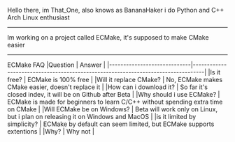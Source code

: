 Hello there, im That_One, also knows as BananaHaker
i do Python and C++
Arch Linux enthusiast

---

Im working on a project called ECMake, it's supposed to make CMake easier

---

ECMake FAQ
|Question                     | Answer                                                                           |
|-----------------------------|----------------------------------------------------------------------------------|
|Is it free?                  | ECMake is 100% free                                                              |
|Will it replace CMake?       | No, ECMake makes CMake easier, doesn't replace it                                |
|How can i download it?       | So far it's closed indev, it will be on Github after Beta                        |
|Why should i use ECMake?     | ECMake is made for beginners to learn C/C++ without spending extra time on CMake |
|Will ECMake be on Windows?   | Beta will work only on Linux, but i plan on releasing it on Windows and MacOS    |
|is it limited by simplicity? | ECMake by default can seem limited, but ECMake supports extentions               |
|Why?                         | Why not                                                                          |

